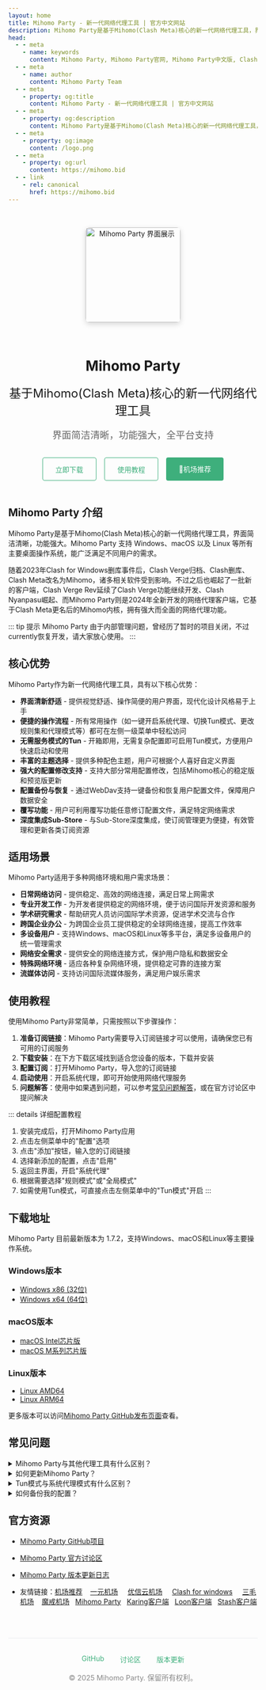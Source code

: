 ```yaml
---
layout: home
title: Mihomo Party - 新一代网络代理工具 | 官方中文网站
description: Mihomo Party是基于Mihomo(Clash Meta)核心的新一代网络代理工具，界面简洁清晰，功能强大，支持Windows、macOS和Linux等所有主要桌面操作系统。
head:
  - - meta
    - name: keywords
      content: Mihomo Party, Mihomo Party官网, Mihomo Party中文版, Clash Meta, 网络代理工具, 翻墙软件
  - - meta
    - name: author
      content: Mihomo Party Team
  - - meta
    - property: og:title
      content: Mihomo Party - 新一代网络代理工具 | 官方中文网站
  - - meta
    - property: og:description
      content: Mihomo Party是基于Mihomo(Clash Meta)核心的新一代网络代理工具，界面简洁清晰，功能强大，支持Windows、macOS和Linux等所有主要桌面操作系统。
  - - meta
    - property: og:image
      content: /logo.png
  - - meta
    - property: og:url
      content: https://mihomo.bid
  - - link
    - rel: canonical
      href: https://mihomo.bid
---
```


<div class="hero">
  <img src="/logo.png" alt="Mihomo Party 界面展示" class="hero-image" width="192" height="192" />
  <h1>Mihomo Party</h1>
  <p class="description">基于Mihomo(Clash Meta)核心的新一代网络代理工具</p>
  <p class="tagline">界面简洁清晰，功能强大，全平台支持</p>
  <div class="action">
    <a href="/download" class="secondary">立即下载</a>
    <a href="/guide" class="secondary">使用教程</a>
    <a href="/docs/subscribe" class="primary">🎉机场推荐</a>
  </div>
</div>

## Mihomo Party 介绍

Mihomo Party是基于Mihomo(Clash Meta)核心的新一代网络代理工具，界面简洁清晰，功能强大。Mihomo Party 支持 Windows、macOS 以及 Linux 等所有主要桌面操作系统，能广泛满足不同用户的需求。

随着2023年Clash for Windows删库事件后，Clash Verge归档、Clash删库、Clash Meta改名为Mihomo，诸多相关软件受到影响。不过之后也崛起了一批新的客户端，Clash Verge Rev延续了Clash Verge功能继续开发、Clash Nyanpasu崛起、而Mihomo Party则是2024年全新开发的网络代理客户端，它基于Clash Meta更名后的Mihomo内核，拥有强大而全面的网络代理功能。

::: tip 提示
Mihomo Party 由于内部管理问题，曾经历了暂时的项目关闭，不过currently恢复开发，请大家放心使用。
:::

## 核心优势

Mihomo Party作为新一代网络代理工具，具有以下核心优势：

* **界面清新舒适** - 提供视觉舒适、操作简便的用户界面，现代化设计风格易于上手
* **便捷的操作流程** - 所有常用操作（如一键开启系统代理、切换Tun模式、更改规则集和代理模式等）都可在左侧一级菜单中轻松访问
* **无需服务模式的Tun** - 开箱即用，无需复杂配置即可启用Tun模式，方便用户快速启动和使用
* **丰富的主题选择** - 提供多种配色主题，用户可根据个人喜好自定义界面
* **强大的配置修改支持** - 支持大部分常用配置修改，包括Mihomo核心的稳定版和预览版更新
* **配置备份与恢复** - 通过WebDav支持一键备份和恢复用户配置文件，保障用户数据安全
* **覆写功能** - 用户可利用覆写功能任意修订配置文件，满足特定网络需求
* **深度集成Sub-Store** - 与Sub-Store深度集成，使订阅管理更为便捷，有效管理和更新各类订阅资源

## 适用场景

Mihomo Party适用于多种网络环境和用户需求场景：

* **日常网络访问** - 提供稳定、高效的网络连接，满足日常上网需求
* **专业开发工作** - 为开发者提供稳定的网络环境，便于访问国际开发资源和服务
* **学术研究需求** - 帮助研究人员访问国际学术资源，促进学术交流与合作
* **跨国企业办公** - 为跨国企业员工提供稳定的全球网络连接，提高工作效率
* **多设备用户** - 支持Windows、macOS和Linux等多平台，满足多设备用户的统一管理需求
* **网络安全需求** - 提供安全的网络连接方式，保护用户隐私和数据安全
* **特殊网络环境** - 适应各种复杂网络环境，提供稳定可靠的连接方案
* **流媒体访问** - 支持访问国际流媒体服务，满足用户娱乐需求

## 使用教程

使用Mihomo Party非常简单，只需按照以下步骤操作：

1. **准备订阅链接**：Mihomo Party需要导入订阅链接才可以使用，请确保您已有可用的订阅服务
2. **下载安装**：在下方下载区域找到适合您设备的版本，下载并安装
3. **配置订阅**：打开Mihomo Party，导入您的订阅链接
4. **启动使用**：开启系统代理，即可开始使用网络代理服务
5. **问题解答**：使用中如果遇到问题，可以参考[常见问题解答](/faq.md)，或在官方讨论区中提问解决

::: details 详细配置教程
1. 安装完成后，打开Mihomo Party应用
2. 点击左侧菜单中的"配置"选项
3. 点击"添加"按钮，输入您的订阅链接
4. 选择新添加的配置，点击"启用"
5. 返回主界面，开启"系统代理"
6. 根据需要选择"规则模式"或"全局模式"
7. 如需使用Tun模式，可直接点击左侧菜单中的"Tun模式"开启
:::

## 下载地址

Mihomo Party 目前最新版本为 1.7.2，支持Windows、macOS和Linux等主要操作系统。

### Windows版本
- [Windows x86 (32位)](https://ghproxylist.com/https://github.com/mihomo-party-org/mihomo-party/releases/download/v1.7.2/mihomo-party-windows-1.7.2-ia32-setup.exe)
- [Windows x64 (64位)](https://ghproxylist.com/https://github.com/mihomo-party-org/mihomo-party/releases/download/v1.7.2/mihomo-party-windows-1.7.2-x64-setup.exe)

### macOS版本
- [macOS Intel芯片版](https://ghproxylist.com/https://github.com/mihomo-party-org/mihomo-party/releases/download/v1.7.2/mihomo-party-macos-1.7.2-x64.pkg)
- [macOS M系列芯片版](https://ghproxylist.com/https://github.com/mihomo-party-org/mihomo-party/releases/download/v1.7.2/mihomo-party-macos-1.7.2-arm64.pkg)

### Linux版本
- [Linux AMD64](https://ghproxylist.com/https://github.com/mihomo-party-org/mihomo-party/releases/download/v1.7.2/mihomo-party-linux-1.7.2-amd64.deb)
- [Linux ARM64](https://ghproxylist.com/https://github.com/mihomo-party-org/mihomo-party/releases/download/v1.7.2/mihomo-party-linux-1.7.2-arm64.deb)

更多版本可以访问[Mihomo Party GitHub发布页面](https://github.com/mihomo-party-org/mihomo-party/releases)查看。

## 常见问题

<details>
<summary>Mihomo Party与其他代理工具有什么区别？</summary>

Mihomo Party基于Mihomo(原Clash Meta)核心开发，相比其他代理工具，它具有界面简洁、操作便捷、功能强大等特点。特别是其无需服务模式的Tun功能，让用户可以更方便地使用全局代理。此外，Mihomo Party还支持多种主题、配置备份恢复、覆写功能等特色功能。

</details>

<details>
<summary>如何更新Mihomo Party？</summary>

Mihomo Party支持自动检查更新。您也可以在软件的"设置"页面中手动检查更新，或直接访问官方GitHub发布页面下载最新版本进行安装。

</details>

<details>
<summary>Tun模式与系统代理模式有什么区别？</summary>

系统代理模式仅对支持系统代理的应用生效，而Tun模式可以为所有应用提供代理服务，实现全局代理。Mihomo Party的Tun模式无需复杂配置，开箱即用，非常方便。

</details>

<details>
<summary>如何备份我的配置？</summary>

Mihomo Party支持通过WebDav进行配置备份。在"设置"页面中，您可以配置WebDav服务器信息，然后使用"备份"功能将您的配置保存到WebDav服务器上。需要恢复时，使用"恢复"功能即可。

</details>

## 官方资源

- [Mihomo Party GitHub项目](https://github.com/mihomo-party-org/mihomo-party)
- [Mihomo Party 官方讨论区](https://github.com/mihomo-party-org/mihomo-party/issues)
- [Mihomo Party 版本更新日志](https://github.com/mihomo-party-org/mihomo-party/releases)

- 友情链接：<a href="https://jichangtuijian.uk" target="_blank">机场推荐</a> &nbsp; &nbsp;<a href="https://www.yiyuanvpn.org" target="_blank">一元机场</a> &nbsp; &nbsp;   <a href="https://优信云.site" target="_blank">优信云机场</a> &nbsp; &nbsp;   <a href="https://www.clashcn.org" target="_blank">Clash for windows</a> &nbsp; &nbsp; <a href="https://3mao.bid" target="_blank">三毛机场</a> &nbsp; &nbsp;<a href="https://mojie.uk" target="_blank">魔戒机场</a>&nbsp; &nbsp;<a href="https://mihomoparty.bid" target="_blank">Mihomo Party</a>&nbsp; &nbsp;<a href="https://karing.uk" target="_blank">Karing客户端</a>&nbsp; &nbsp;<a href="https://nsloon.uk" target="_blank">Loon客户端</a>&nbsp; &nbsp;<a href="https://stashapp.uk" target="_blank">Stash客户端</a>


<div class="footer">
  <div class="footer-links">
    <a href="https://github.com/mihomo-party-org/mihomo-party">GitHub</a>
    <a href="https://github.com/mihomo-party-org/mihomo-party/issues">讨论区</a>
    <a href="https://github.com/mihomo-party-org/mihomo-party/releases">版本更新</a>
  </div>
  <div class="copyright">
    © 2025 Mihomo Party. 保留所有权利。
  </div>
</div>

<style>
.hero {
  text-align: center;
  margin: 3rem 0;
}
.hero-image {
  max-width: 100%;
  width: 192px;
  height: 192px;
  border-radius: 8px;
  box-shadow: 0 4px 12px rgba(0, 0, 0, 0.15);
  margin-bottom: 2rem;
  margin-left: auto;
  margin-right: auto;
}
.description {
  font-size: 1.5rem;
  margin: 1rem 0;
}
.tagline {
  font-size: 1.2rem;
  color: #666;
  margin-bottom: 2rem;
}
.action {
  display: flex;
  justify-content: center;
  gap: 1rem;
  margin-top: 2rem;
}
.action a {
  padding: 0.8rem 1.6rem;
  border-radius: 4px;
  font-weight: 500;
  text-decoration: none;
  transition: all 0.3s ease;
}
.action a.primary {
  background-color: #3eaf7c;
  color: white;
}
.action a.primary:hover {
  background-color: #4abf8a;
}
.action a.secondary {
  border: 1px solid #3eaf7c;
  color: #3eaf7c;
}
.action a.secondary:hover {
  background-color: rgba(62, 175, 124, 0.1);
}
.footer {
  margin-top: 4rem;
  padding-top: 2rem;
  border-top: 1px solid #eaecef;
  text-align: center;
}
.footer-links {
  display: flex;
  justify-content: center;
  gap: 2rem;
  margin-bottom: 1rem;
}
.footer-links a {
  color: #3eaf7c;
  text-decoration: none;
}
.footer-links a:hover {
  text-decoration: underline;
}
.copyright {
  color: #888;
  font-size: 0.9rem;
}
</style>